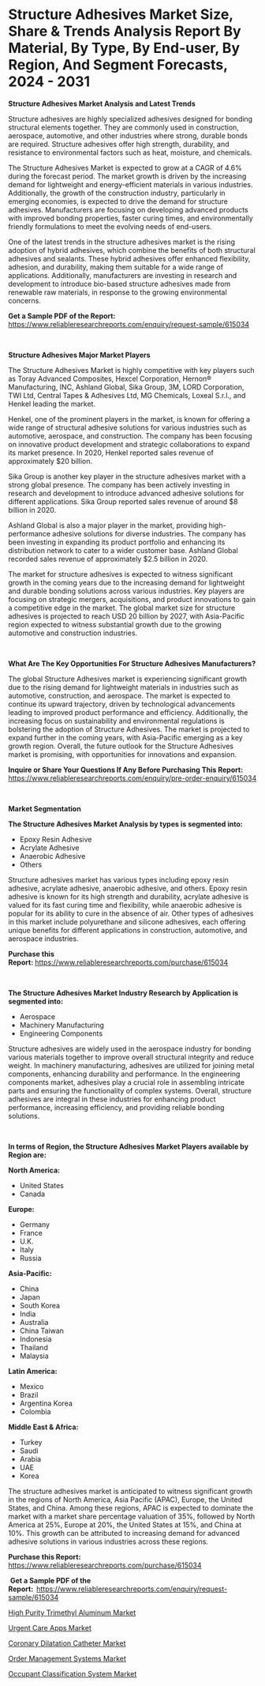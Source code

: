 <p><h1>Structure Adhesives Market Size, Share & Trends Analysis Report By Material, By Type, By End-user, By Region, And Segment Forecasts, 2024 - 2031</h1></p><p><strong>Structure Adhesives Market Analysis and Latest Trends</strong></p>
<p><p>Structure adhesives are highly specialized adhesives designed for bonding structural elements together. They are commonly used in construction, aerospace, automotive, and other industries where strong, durable bonds are required. Structure adhesives offer high strength, durability, and resistance to environmental factors such as heat, moisture, and chemicals.</p><p>The Structure Adhesives Market is expected to grow at a CAGR of 4.6% during the forecast period. The market growth is driven by the increasing demand for lightweight and energy-efficient materials in various industries. Additionally, the growth of the construction industry, particularly in emerging economies, is expected to drive the demand for structure adhesives. Manufacturers are focusing on developing advanced products with improved bonding properties, faster curing times, and environmentally friendly formulations to meet the evolving needs of end-users.</p><p>One of the latest trends in the structure adhesives market is the rising adoption of hybrid adhesives, which combine the benefits of both structural adhesives and sealants. These hybrid adhesives offer enhanced flexibility, adhesion, and durability, making them suitable for a wide range of applications. Additionally, manufacturers are investing in research and development to introduce bio-based structure adhesives made from renewable raw materials, in response to the growing environmental concerns.</p></p>
<p><strong>Get a Sample PDF of the Report:&nbsp;</strong> <a href="https://www.reliableresearchreports.com/enquiry/request-sample/615034">https://www.reliableresearchreports.com/enquiry/request-sample/615034</a></p>
<p>&nbsp;</p>
<p><strong>Structure Adhesives Major Market Players</strong></p>
<p><p>The Structure Adhesives Market is highly competitive with key players such as Toray Advanced Composites, Hexcel Corporation, Hernon® Manufacturing, INC, Ashland Global, Sika Group, 3M, LORD Corporation, TWI Ltd, Central Tapes & Adhesives Ltd, MG Chemicals, Loxeal S.r.l., and Henkel leading the market.</p><p>Henkel, one of the prominent players in the market, is known for offering a wide range of structural adhesive solutions for various industries such as automotive, aerospace, and construction. The company has been focusing on innovative product development and strategic collaborations to expand its market presence. In 2020, Henkel reported sales revenue of approximately $20 billion.</p><p>Sika Group is another key player in the structure adhesives market with a strong global presence. The company has been actively investing in research and development to introduce advanced adhesive solutions for different applications. Sika Group reported sales revenue of around $8 billion in 2020.</p><p>Ashland Global is also a major player in the market, providing high-performance adhesive solutions for diverse industries. The company has been investing in expanding its product portfolio and enhancing its distribution network to cater to a wider customer base. Ashland Global recorded sales revenue of approximately $2.5 billion in 2020.</p><p>The market for structure adhesives is expected to witness significant growth in the coming years due to the increasing demand for lightweight and durable bonding solutions across various industries. Key players are focusing on strategic mergers, acquisitions, and product innovations to gain a competitive edge in the market. The global market size for structure adhesives is projected to reach USD 20 billion by 2027, with Asia-Pacific region expected to witness substantial growth due to the growing automotive and construction industries.</p></p>
<p>&nbsp;</p>
<p><strong>What Are The Key Opportunities For Structure Adhesives Manufacturers?</strong></p>
<p><p>The global Structure Adhesives market is experiencing significant growth due to the rising demand for lightweight materials in industries such as automotive, construction, and aerospace. The market is expected to continue its upward trajectory, driven by technological advancements leading to improved product performance and efficiency. Additionally, the increasing focus on sustainability and environmental regulations is bolstering the adoption of Structure Adhesives. The market is projected to expand further in the coming years, with Asia-Pacific emerging as a key growth region. Overall, the future outlook for the Structure Adhesives market is promising, with opportunities for innovations and expansion.</p></p>
<p><strong>Inquire or Share Your Questions If Any Before Purchasing This Report:</strong> <a href="https://www.reliableresearchreports.com/enquiry/pre-order-enquiry/615034">https://www.reliableresearchreports.com/enquiry/pre-order-enquiry/615034</a></p>
<p>&nbsp;</p>
<p><strong>Market Segmentation</strong></p>
<p><strong>The Structure Adhesives Market Analysis by types is segmented into:</strong></p>
<p><ul><li>Epoxy Resin Adhesive</li><li>Acrylate Adhesive</li><li>Anaerobic Adhesive</li><li>Others</li></ul></p>
<p><p>Structure adhesives market has various types including epoxy resin adhesive, acrylate adhesive, anaerobic adhesive, and others. Epoxy resin adhesive is known for its high strength and durability, acrylate adhesive is valued for its fast curing time and flexibility, while anaerobic adhesive is popular for its ability to cure in the absence of air. Other types of adhesives in this market include polyurethane and silicone adhesives, each offering unique benefits for different applications in construction, automotive, and aerospace industries.</p></p>
<p><strong>Purchase this Report:&nbsp;</strong><a href="https://www.reliableresearchreports.com/purchase/615034">https://www.reliableresearchreports.com/purchase/615034</a></p>
<p>&nbsp;</p>
<p><strong>The Structure Adhesives Market Industry Research by Application is segmented into:</strong></p>
<p><ul><li>Aerospace</li><li>Machinery Manufacturing</li><li>Engineering Components</li></ul></p>
<p><p>Structure adhesives are widely used in the aerospace industry for bonding various materials together to improve overall structural integrity and reduce weight. In machinery manufacturing, adhesives are utilized for joining metal components, enhancing durability and performance. In the engineering components market, adhesives play a crucial role in assembling intricate parts and ensuring the functionality of complex systems. Overall, structure adhesives are integral in these industries for enhancing product performance, increasing efficiency, and providing reliable bonding solutions.</p></p>
<p>&nbsp;</p>
<p><strong>In terms of Region, the Structure Adhesives Market Players available by Region are:</strong></p>
<p>
    <p> <strong> North America: </strong>
        <ul>
            <li>United States</li>
            <li>Canada</li>
        </ul>
        </p> 
    <p> <strong> Europe: </strong>
        <ul>
            <li>Germany</li>
            <li>France</li>
            <li>U.K.</li>
            <li>Italy</li>
            <li>Russia</li>
        </ul>
        </p> 
    <p> <strong> Asia-Pacific: </strong>
        <ul>
            <li>China</li>
            <li>Japan</li>
            <li>South Korea</li>
            <li>India</li>
            <li>Australia</li>
            <li>China Taiwan</li>
            <li>Indonesia</li>
            <li>Thailand</li>
            <li>Malaysia</li>
        </ul>
        </p> 
    <p> <strong> Latin America: </strong>
        <ul>
            <li>Mexico</li>
            <li>Brazil</li>
            <li>Argentina Korea</li>
            <li>Colombia</li>
        </ul>
        </p> 
    <p> <strong> Middle East & Africa: </strong>
        <ul>
            <li>Turkey</li>
            <li>Saudi</li>
            <li>Arabia</li>
            <li>UAE</li>
            <li>Korea</li>
        </ul>
    </p>
    </p>
<p><p>The structure adhesives market is anticipated to witness significant growth in the regions of North America, Asia Pacific (APAC), Europe, the United States, and China. Among these regions, APAC is expected to dominate the market with a market share percentage valuation of 35%, followed by North America at 25%, Europe at 20%, the United States at 15%, and China at 10%. This growth can be attributed to increasing demand for advanced adhesive solutions in various industries across these regions.</p></p>
<p><strong>Purchase this Report: </strong><a href="https://www.reliableresearchreports.com/purchase/615034">https://www.reliableresearchreports.com/purchase/615034</a></p>
<p>&nbsp;<strong>Get a Sample PDF of the Report:&nbsp;&nbsp;</strong><a href="https://www.reliableresearchreports.com/enquiry/request-sample/615034">https://www.reliableresearchreports.com/enquiry/request-sample/615034</a></p>
<p><strong></strong></p>
<p><p><a href="https://github.com/RickHolmes3/Market-Research-Report-List-3/blob/main/high-purity-trimethyl-aluminum-market.md">High Purity Trimethyl Aluminum Market</a></p><p><a href="https://medium.com/@patriciahanson2013/urgent-care-apps-market-comprehensive-assessment-by-type-application-and-geography-777828597fc9">Urgent Care Apps Market</a></p><p><a href="https://github.com/Alonsoolds3wq1d81czn8rbol/Market-Research-Report-List-1/blob/main/coronary-dilatation-catheter-market.md">Coronary Dilatation Catheter Market</a></p><p><a href="https://medium.com/@crystalpena2022/order-management-systems-market-trends-forecast-and-competitive-analysis-to-2031-d20cb7919fe0">Order Management Systems Market</a></p><p><a href="https://medium.com/@patriciahanson2013/occupant-classification-system-market-the-key-to-successful-business-strategy-forecast-till-2031-8286fba357f0">Occupant Classification System Market</a></p></p>